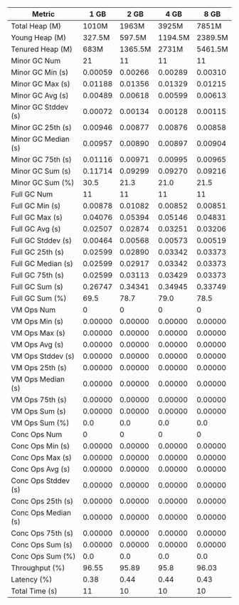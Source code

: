 | Metric | 1 GB | 2 GB | 4 GB | 8 GB |
|------|----|----|----|----|
| Total Heap (M) | 1010M | 1963M | 3925M | 7851M |
| Young Heap (M) | 327.5M | 597.5M | 1194.5M | 2389.5M |
| Tenured Heap (M) | 683M | 1365.5M | 2731M | 5461.5M |
| Minor GC Num | 21 | 11 | 11 | 11 |
| Minor GC Min (s) | 0.00059 | 0.00266 | 0.00289 | 0.00310 |
| Minor GC Max (s) | 0.01188 | 0.01356 | 0.01329 | 0.01215 |
| Minor GC Avg (s) | 0.00489 | 0.00618 | 0.00599 | 0.00613 |
| Minor GC Stddev (s) | 0.00072 | 0.00134 | 0.00128 | 0.00115 |
| Minor GC 25th (s) | 0.00946 | 0.00877 | 0.00876 | 0.00858 |
| Minor GC Median (s) | 0.00957 | 0.00890 | 0.00897 | 0.00904 |
| Minor GC 75th (s) | 0.01116 | 0.00971 | 0.00995 | 0.00965 |
| Minor GC Sum (s) | 0.11714 | 0.09299 | 0.09270 | 0.09216 |
| Minor GC Sum (%) | 30.5 | 21.3 | 21.0 | 21.5 |
| Full GC Num | 11 | 11 | 11 | 11 |
| Full GC Min (s) | 0.00878 | 0.01082 | 0.00852 | 0.00851 |
| Full GC Max (s) | 0.04076 | 0.05394 | 0.05146 | 0.04831 |
| Full GC Avg (s) | 0.02507 | 0.02874 | 0.03251 | 0.03206 |
| Full GC Stddev (s) | 0.00464 | 0.00568 | 0.00573 | 0.00519 |
| Full GC 25th (s) | 0.02599 | 0.02890 | 0.03342 | 0.03373 |
| Full GC Median (s) | 0.02599 | 0.02917 | 0.03342 | 0.03373 |
| Full GC 75th (s) | 0.02599 | 0.03113 | 0.03429 | 0.03373 |
| Full GC Sum (s) | 0.26747 | 0.34341 | 0.34945 | 0.33749 |
| Full GC Sum (%) | 69.5 | 78.7 | 79.0 | 78.5 |
| VM Ops Num | 0 | 0 | 0 | 0 |
| VM Ops Min (s) | 0.00000 | 0.00000 | 0.00000 | 0.00000 |
| VM Ops Max (s) | 0.00000 | 0.00000 | 0.00000 | 0.00000 |
| VM Ops Avg (s) | 0.00000 | 0.00000 | 0.00000 | 0.00000 |
| VM Ops Stddev (s) | 0.00000 | 0.00000 | 0.00000 | 0.00000 |
| VM Ops 25th (s) | 0.00000 | 0.00000 | 0.00000 | 0.00000 |
| VM Ops Median (s) | 0.00000 | 0.00000 | 0.00000 | 0.00000 |
| VM Ops 75th (s) | 0.00000 | 0.00000 | 0.00000 | 0.00000 |
| VM Ops Sum (s) | 0.00000 | 0.00000 | 0.00000 | 0.00000 |
| VM Ops Sum (%) | 0.0 | 0.0 | 0.0 | 0.0 |
| Conc Ops Num | 0 | 0 | 0 | 0 |
| Conc Ops Min (s) | 0.00000 | 0.00000 | 0.00000 | 0.00000 |
| Conc Ops Max (s) | 0.00000 | 0.00000 | 0.00000 | 0.00000 |
| Conc Ops Avg (s) | 0.00000 | 0.00000 | 0.00000 | 0.00000 |
| Conc Ops Stddev (s) | 0.00000 | 0.00000 | 0.00000 | 0.00000 |
| Conc Ops 25th (s) | 0.00000 | 0.00000 | 0.00000 | 0.00000 |
| Conc Ops Median (s) | 0.00000 | 0.00000 | 0.00000 | 0.00000 |
| Conc Ops 75th (s) | 0.00000 | 0.00000 | 0.00000 | 0.00000 |
| Conc Ops Sum (s) | 0.00000 | 0.00000 | 0.00000 | 0.00000 |
| Conc Ops Sum (%) | 0.0 | 0.0 | 0.0 | 0.0 |
| Throughput (%) | 96.55 | 95.89 | 95.8 | 96.03 |
| Latency (%) | 0.38 | 0.44 | 0.44 | 0.43 |
| Total Time (s) | 11 | 10 | 10 | 10 |
